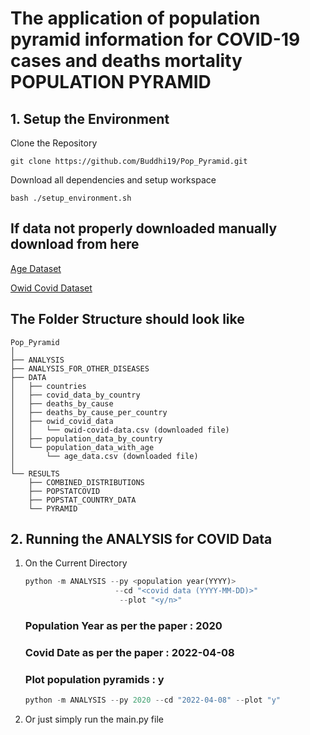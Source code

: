 # The application of population pyramid information for COVID-19 cases and deaths mortality POPULATION PYRAMID

## 1. Setup the Environment

Clone the Repository
  ```
git clone https://github.com/Buddhi19/Pop_Pyramid.git
  ```
Download all dependencies and setup workspace

  ```
  bash ./setup_environment.sh
  ```

## If data not properly downloaded manually download from here

[Age Dataset](https://population.un.org/wpp2019/Download/Standard/CSV/)

[Owid Covid Dataset](https://github.com/owid/covid-19-data/blob/master/public/data/owid-covid-data.csv)

## The Folder Structure should look like

```
Pop_Pyramid
│
├── ANALYSIS
├── ANALYSIS_FOR_OTHER_DISEASES
├── DATA
│   ├── countries
│   ├── covid_data_by_country
│   ├── deaths_by_cause
│   ├── deaths_by_cause_per_country
│   ├── owid_covid_data
│   │   └── owid-covid-data.csv (downloaded file)
│   ├── population_data_by_country
│   └── population_data_with_age
│       └── age_data.csv (downloaded file)
│
└── RESULTS
    ├── COMBINED_DISTRIBUTIONS
    ├── POPSTATCOVID
    ├── POPSTAT_COUNTRY_DATA
    └── PYRAMID
```

## 2. Running the ANALYSIS for COVID Data
1. On the Current Directory
    
    ```python 
    python -m ANALYSIS --py <population year(YYYY)> 
                        --cd "<covid data (YYYY-MM-DD)>"
                         --plot "<y/n>"
    ```
    ### Population Year as per the paper : 2020
    ### Covid Date as per the paper : 2022-04-08
    ### Plot population pyramids : y

    ```python
    python -m ANALYSIS --py 2020 --cd "2022-04-08" --plot "y"
    ```

2. Or just simply run the main.py file